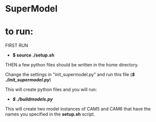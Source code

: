 # SuperModel


# to run: 


FIRST RUN

- **$ source ./setup.sh**

THEN a few python files should be written in the home directory. 

Change the settings in "init_supermodel.py" and run this file (***$ ./init_supermodel.py***)

This will create python files and you will run:

- ***$ ./buildmodels.py***

This will create two model instances of CAM5 and CAM6 that have the names you specified in the **setup.sh** script. 
